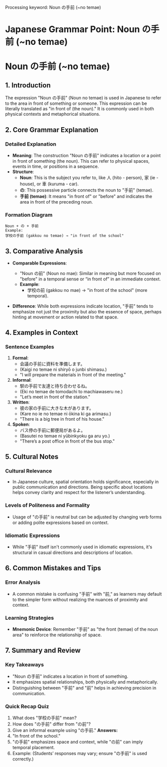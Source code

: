 Processing keyword: Noun の手前 (~no temae)
# Japanese Grammar Point: Noun の手前 (~no temae)
# Noun の手前 (~no temae)
## 1. Introduction
The expression "Noun の手前" (Noun no temae) is used in Japanese to refer to the area in front of something or someone. This expression can be literally translated as "in front of (the noun)." It is commonly used in both physical contexts and metaphorical situations. 
## 2. Core Grammar Explanation
### Detailed Explanation
- **Meaning**: The construction "Noun の手前" indicates a location or a point in front of something (the noun). This can refer to physical spaces, events in time, or positions in a sequence.
- **Structure**: 
  - **Noun**: This is the subject you refer to, like 人 (hito - person), 家 (ie - house), or 車 (kuruma - car).
  - **の**: This possessive particle connects the noun to "手前" (temae).
  - **手前 (temae)**: It means "in front of" or "before" and indicates the area in front of the preceding noun.
### Formation Diagram
```
Noun + の + 手前
Example: 
学校の手前 (gakkou no temae) → "in front of the school"
```
## 3. Comparative Analysis
- **Comparable Expressions**: 
  - "Noun の前" (Noun no mae): Similar in meaning but more focused on "before" in a temporal sense or “in front of” in an immediate context. 
  - **Example**: 
    - 学校の前 (gakkou no mae) → "in front of the school" (more temporal).
    
- **Difference**: While both expressions indicate location, "手前" tends to emphasize not just the proximity but also the essence of space, perhaps hinting at movement or action related to that space.
## 4. Examples in Context
### Sentence Examples
1. **Formal**:
   - 会議の手前に資料を準備します。
   - (Kaigi no temae ni shiryō o junbi shimasu.)
   - "I will prepare the materials in front of the meeting."
2. **Informal**:
   - 駅の手前で友達と待ち合わせるね。
   - (Eki no temae de tomodachi to machiawaseru ne.)
   - "Let’s meet in front of the station."
3. **Written**:
   - 彼の家の手前に大きな木があります。
   - (Kare no ie no temae ni ōkina ki ga arimasu.)
   - "There is a big tree in front of his house."
4. **Spoken**:
   - バス停の手前に郵便局があるよ。
   - (Basutei no temae ni yūbinkyoku ga aru yo.)
   - "There’s a post office in front of the bus stop."
## 5. Cultural Notes
### Cultural Relevance
- In Japanese culture, spatial orientation holds significance, especially in public communication and directions. Being specific about locations helps convey clarity and respect for the listener’s understanding.
  
### Levels of Politeness and Formality
- Usage of "の手前" is neutral but can be adjusted by changing verb forms or adding polite expressions based on context.
### Idiomatic Expressions
- While "手前" itself isn't commonly used in idiomatic expressions, it's structural in casual directions and descriptions of location.
## 6. Common Mistakes and Tips
### Error Analysis
- A common mistake is confusing "手前" with "前," as learners may default to the simpler form without realizing the nuances of proximity and context.
  
### Learning Strategies
- **Mnemonic Device**: Remember "手前" as "the front (temae) of the noun area" to reinforce the relationship of space.
## 7. Summary and Review
### Key Takeaways
- "Noun の手前" indicates a location in front of something.
- It emphasizes spatial relationships, both physically and metaphorically.
- Distinguishing between "手前" and "前" helps in achieving precision in communication.
### Quick Recap Quiz
1. What does "学校の手前" mean?
2. How does "の手前" differ from "の前"?
3. Give an informal example using "の手前."
**Answers:**
1. "In front of the school."
2. "の手前" emphasizes space and context, while "の前" can imply temporal placement.
3. Example: (Students’ responses may vary; ensure "の手前" is used correctly.)

